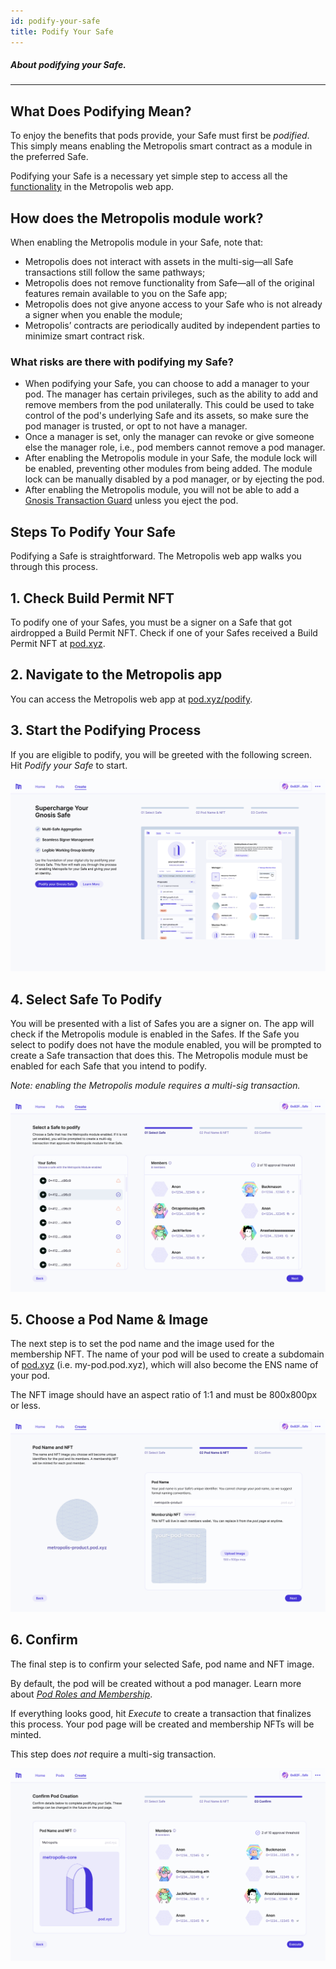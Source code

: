 ```yaml
---
id: podify-your-safe
title: Podify Your Safe
---
```


##### About podifying your Safe.

---

## What Does Podifying Mean?

To enjoy the benefits that pods provide, your Safe must first be _podified_. This simply means enabling the Metropolis smart contract as a module in the preferred Safe.

Podifying your Safe is a necessary yet simple step to access all the [functionality](docs/pod-basics/02-pod-benefits.md) in the Metropolis web app.

## How does the Metropolis module work?

When enabling the Metropolis module in your Safe, note that:

- Metropolis does not interact with assets in the multi-sig—all Safe transactions still follow the same pathways;
- Metropolis does not remove functionality from Safe—all of the original features remain available to you on the Safe app;
- Metropolis does not give anyone access to your Safe who is not already a signer when you enable the module;
- Metropolis’ contracts are periodically audited by independent parties to minimize smart contract risk.

### What risks are there with podifying my Safe?

- When podifying your Safe, you can choose to add a manager to your pod. The manager has certain privileges, such as the ability to add and remove members from the pod unilaterally. This could be used to take control of the pod's underlying Safe and its assets, so make sure the pod manager is trusted, or opt to not have a manager.
- Once a manager is set, only the manager can revoke or give someone else the manager role, i.e., pod members cannot remove a pod manager.
- After enabling the Metropolis module in your Safe, the module lock will be enabled, preventing other modules from being added. The module lock can be manually disabled by a pod manager, or by ejecting the pod.
- After enabling the Metropolis module, you will not be able to add a [Gnosis Transaction Guard](https://help.gnosis-safe.io/en/articles/5324092-what-is-a-transaction-guard) unless you eject the pod.

## Steps To Podify Your Safe

Podifying a Safe is straightforward. The Metropolis web app walks you through this process.

## 1. Check Build Permit NFT

To podify one of your Safes, you must be a signer on a Safe that got airdropped a Build Permit NFT. Check if one of your Safes received a Build Permit NFT at [pod.xyz](http://pod.xyz/).

## 2. Navigate to the Metropolis app

You can access the Metropolis web app at [pod.xyz/podify](https://pod.xyz/podify-safe).

## 3. Start the Podifying Process

If you are eligible to podify, you will be greeted with the following screen. Hit _Podify your Safe_ to start.

![Podify Safe](./img/PodifySafe0.png)

## 4. Select Safe To Podify

You will be presented with a list of Safes you are a signer on. The app will check if the Metropolis module is enabled in the Safes. If the Safe you select to podify does not have the module enabled, you will be prompted to create a Safe transaction that does this. The Metropolis module must be enabled for each Safe that you intend to podify.

_Note: enabling the Metropolis module requires a multi-sig transaction._

![Podify Safe](./img/PodifySafe1.png)

## 5. Choose a Pod Name & Image

The next step is to set the pod name and the image used for the membership NFT. The name of your pod will be used to create a subdomain of [pod.xyz](http://pod.xyz) (i.e. my-pod.pod.xyz), which will also become the ENS name of your pod.

The NFT image should have an aspect ratio of 1:1 and must be 800x800px or less.

![Podify Safe](./img/PodifySafe2.png)

## 6. Confirm

The final step is to confirm your selected Safe, pod name and NFT image.

By default, the pod will be created without a pod manager. Learn more about [_Pod Roles and Membership_](docs/pod-basics/03-pod-roles-membership.md).

If everything looks good, hit _Execute_ to create a transaction that finalizes this process. Your pod page will be created and membership NFTs will be minted.

This step does _not_ require a multi-sig transaction.

![Podify Safe](./img/PodifySafe3.png)
